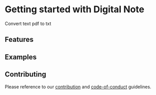 # Getting started with Digital Note

Convert text pdf to txt

## Features


## Examples


## Contributing

Please reference to our [contribution](http://github.com/danoan/digital-note/docs/contributing.md) and [code-of-conduct]((http://github.com/danoan/digital-note/docs/code-of-conduct.md)) guidelines.
